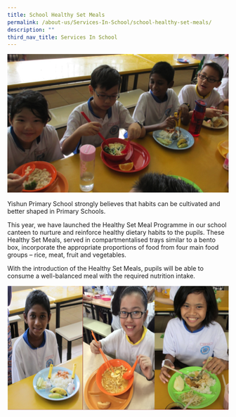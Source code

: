 ```yaml
---
title: School Healthy Set Meals
permalink: /about-us/Services-In-School/school-healthy-set-meals/
description: ""
third_nav_title: Services In School
---
```

![](/images/About%20us/Services/Canteen/SCH_HSM_1.png)

Yishun Primary School strongly believes that habits can be cultivated and better shaped in Primary Schools.  
  
This year, we have launched the Healthy Set Meal Programme in our school canteen to nurture and reinforce healthy dietary habits to the pupils. These Healthy Set Meals, served in compartmentalised trays similar to a bento box, incorporate the appropriate proportions of food from four main food groups – rice, meat, fruit and vegetables.  
  
With the introduction of the Healthy Set Meals, pupils will be able to consume a well-balanced meal with the required nutrition intake.

![](/images/About%20us/Services/Canteen/SCH_HSM_2.png)